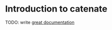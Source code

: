 # Introduction to catenate

TODO: write [great documentation](http://jacobian.org/writing/great-documentation/what-to-write/)
